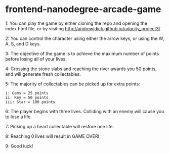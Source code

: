 frontend-nanodegree-arcade-game
===============================

1: You can play the game by either cloning the repo and opening the index.html file, or by visiting http://andrewjdick.github.io/udacity_project3/

2: You can control the character using either the arrow keys, or using the W, A, S, and D keys.

3: The objective of the game is to achieve the maximum number of points before losing all of your lives.

4: Crossing the stone slabs and reaching the river awards you 50 points, and will generate fresh collectables.

5: The majority of collectables can be picked up for extra points:

	i: Gems = 25 points
	ii: Key = 50 points
	iii: Star = 100 points

6: The player begins with three lives. Colliding with an enemy will cause you to lose a life.

7: Picking up a heart collectable will restore one life.

8: Reaching 0 lives will result in GAME OVER!

9: Good luck!



